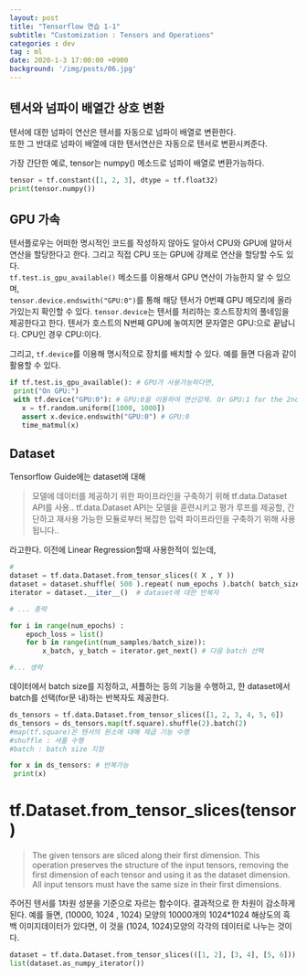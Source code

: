 ```yaml
---
layout: post
title: "Tensorflow 연습 1-1"
subtitle: "Customization : Tensors and Operations"
categories : dev
tag : ml
date: 2020-1-3 17:00:00 +0900
background: '/img/posts/06.jpg'
---
```



## 텐서와 넘파이 배열간 상호 변환
 텐서에 대한 넘파이 연산은 텐서를 자동으로 넘파이 배열로 변환한다.  
 또한 그 반대로 넘파이 배열에 대한 텐서연산은 자동으로 텐서로 변환시켜준다.

가장 간단한 예로, tensor는 numpy() 메소드로 넘파이 배열로 변환가능하다.
``` python
tensor = tf.constant([1, 2, 3], dtype = tf.float32)
print(tensor.numpy())
```


## GPU 가속
 텐서플로우는 어떠한 명시적인 코드를 작성하지 않아도 알아서 CPU와 GPU에 알아서 연산을 할당한다고 한다. 그리고 직접 CPU 또는 GPU에 강제로 연산을 할당할 수도 있다.  
 `tf.test.is_gpu_available()` 메소드를 이용해서 GPU 연산이 가능한지 알 수 있으며,  
 `tensor.device.endswith("GPU:0")`를 통해 해당 텐서가 0번쨰 GPU 메모리에 올라가있는지 확인할 수 있다. `tensor.device`는 텐서를 처리하는 호스트장치의 풀네임을 제공한다고 한다. 텐서가 호스트의 N번째 GPU에 놓여지면 문자열은 GPU:<N>으로 끝납니다. CPU인 경우 CPU:<N>이다.

 그리고, `tf.device`를 이용해 명시적으로 장치를 배치할 수 있다. 예를 들면 다음과 같이 활용할 수 있다.

 ``` python
 if tf.test.is_gpu_available(): # GPU가 사용가능하다면,
  print("On GPU:")
  with tf.device("GPU:0"): # GPU:0을 이용하여 연산강제. Or GPU:1 for the 2nd GPU, GPU:2 for the 3rd etc...
    x = tf.random.uniform([1000, 1000])
    assert x.device.endswith("GPU:0") # GPU:0
    time_matmul(x)
 ```

 ## Dataset
  Tensorflow Guide에는 dataset에 대해
 > 모델에 데이터를 제공하기 위한 파이프라인을 구축하기 위해 tf.data.Dataset API를 사용..  tf.data.Dataset API는 모델을 훈련시키고 평가 루프를 제공할, 간단하고 재사용 가능한 모듈로부터 복잡한 입력 파이프라인을 구축하기 위해 사용됩니다..

 라고한다.
이전에 Linear Regression할때 사용한적이 있는데,  
``` python
#
dataset = tf.data.Dataset.from_tensor_slices(( X , Y )) 
dataset = dataset.shuffle( 500 ).repeat( num_epochs ).batch( batch_size ) 
iterator = dataset.__iter__()  # dataset에 대한 반복자

# ... 중략

for i in range(num_epochs) :
    epoch_loss = list()
    for b in range(int(num_samples/batch_size)): 
        x_batch, y_batch = iterator.get_next() # 다음 batch 선택

#... 생략
```

 데이터에서 batch size를 지정하고, 셔플하는 등의 기능을 수행하고,
 한 dataset에서 batch를 선택(for문 내)하는 반복자도 제공한다.


 ```python
 ds_tensors = tf.data.Dataset.from_tensor_slices([1, 2, 3, 4, 5, 6])
 ds_tensors = ds_tensors.map(tf.square).shuffle(2).batch(2)
 #map(tf.square)은 텐서의 원소에 대해 제곱 기능 수행
 #shuffle : 셔플 수행
 #batch : batch size 지정

for x in ds_tensors: # 반복가능
  print(x)
 ```



 # tf.Dataset.from_tensor_slices(tensor)
>The given tensors are sliced along their first dimension. This operation preserves the structure of the input tensors, removing the first dimension of each tensor and using it as the dataset dimension. All input tensors must have the same size in their first dimensions.

 주어진 텐서를 1차원 성분을 기준으로 자르는 함수이다. 결과적으로 한 차원이 감소하게 된다. 예를 들면, (10000, 1024 , 1024) 모양의 10000개의 1024*1024 해상도의 흑백 이미지데이터가 있다면, 이 것을 (1024, 1024)모양의 각각의 데이터로 나누는 것이다.

 ```python
dataset = tf.data.Dataset.from_tensor_slices(([1, 2], [3, 4], [5, 6])) # 
list(dataset.as_numpy_iterator()) 
 ```